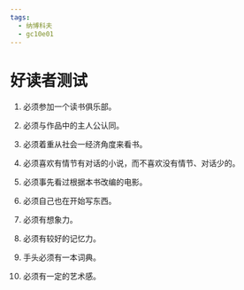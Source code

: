 ```yaml
---
tags:
  - 纳博科夫
  - gc10e01
---
```

# 好读者测试

1. 必须参加一个读书俱乐部。

2. 必须与作品中的主人公认同。

3. 必须着重从社会一经济角度来看书。

4. 必须喜欢有情节有对话的小说，而不喜欢没有情节、对话少的。

5. 必须事先看过根据本书改编的电影。

6. 必须自己也在开始写东西。

7. 必须有想象力。

8. 必须有较好的记忆力。

9. 手头必须有一本词典。

10. 必须有一定的艺术感。


